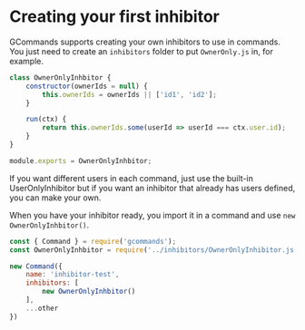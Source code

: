 # Creating your first inhibitor

GCommands supports creating your own inhibitors to use in commands. You just need to create an `inhibitors` folder to put `OwnerOnly.js` in, for example.

```js
class OwnerOnlyInhbitor {
	constructor(ownerIds = null) {
		this.ownerIds = ownerIds || ['id1', 'id2'];
	}

	run(ctx) {
		return this.ownerIds.some(userId => userId === ctx.user.id);
	}
}

module.exports = OwnerOnlyInhbitor;
```

If you want different users in each command, just use the built-in UserOnlyInhibitor but if you want an inhibitor that already has users defined, you can make your own.

When you have your inhibitor ready, you import it in a command and use `new OwnerOnlyInhbitor()`.

```js
const { Command } = require('gcommands');
const OwnerOnlyInhbitor = require('../inhibitors/OwnerOnlyInhibitor.js')

new Command({
    name: 'inhibitor-test',
    inhibitors: [
        new OwnerOnlyInhbitor()
    ],
    ...other
})
```